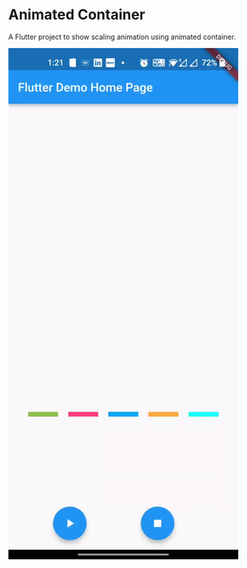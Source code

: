 # Animated Container

A Flutter project to show scaling animation using animated container.

![AnimatedContainer](animated-container.gif)

